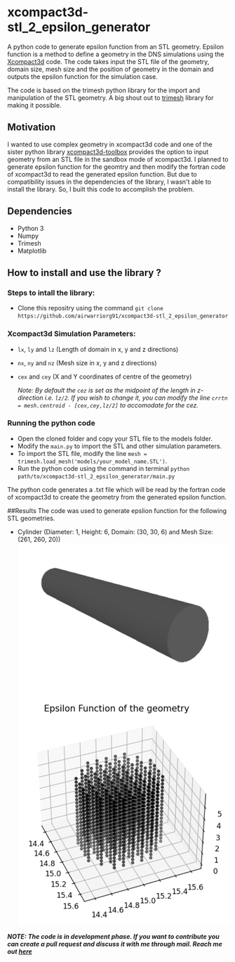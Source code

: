 # xcompact3d-stl_2_epsilon_generator
A python code to generate epsilon function from an STL geometry. Epsilon function is a method to define a geometry in the DNS simulations using the [Xcompact3d](https://github.com/xcompact3d/Incompact3d) code. The code takes input the STL file of the geometry, domain size, mesh size and the position of geometry in the domain and outputs the epsilon function for the simulation case. 

The code is based on the trimesh python library for the import and manipulation of the STL geometry. A big shout out to [trimesh](https://github.com/mikedh/trimesh) library for making it possible. 

## Motivation
I wanted to use complex geometry in xcompact3d code and one of the sister python library [xcompact3d-toolbox](https://github.com/fschuch/xcompact3d_toolbox/) provides the option to input geometry from an STL file in the sandbox mode of xcompact3d. I planned to generate epsilon function for the geomtry and then modify the fortran code of xcompact3d to read the generated epsilon function. But due to compatibility issues in the dependencies of the library, I wasn't able to install the library. So, I built this code to accomplish the problem.

## Dependencies
+ Python 3
+ Numpy
+ Trimesh
+ Matplotlib

## How to install and use the library ?
### Steps to intall the library:
+ Clone this repositry using the command `git clone https://github.com/airwarriorg91/xcompact3d-stl_2_epsilon_generator`

### Xcompact3d Simulation Parameters:
+ `lx`, `ly` and `lz` (Length of domain in x, y and z directions)
+ `nx`, `ny` and `nz` (Mesh size in x, y and z directions)
+ `cex` and `cey` (X and Y coordinates of centre of the geometry)

  _Note: By default the `cez` is set as the midpoint of the length in z-direction i.e. `lz/2`. If you wish to change it, you can modify the line 
  `crrtn = mesh.centroid - [cex,cey,lz/2]` to accomodate for the cez._

### Running the python code
+ Open the cloned folder and copy your STL file to the models folder.
+ Modify the `main.py` to import the STL and other simulation parameters.
+ To import the STL file, modify the line `mesh = trimesh.load_mesh('models/your_model_name.STL')`.
+ Run the python code using the command in terminal `python path/to/xcompact3d-stl_2_epsilon_generator/main.py`

The python code generates a .txt file which will be read by the fortran code of xcompact3d to create the geometry from the generated epsilon function.


##Results
The code was used to generate epslion function for the following STL geometries.

* Cylinder (Diameter: 1, Height: 6, Domain: (30, 30, 6) and Mesh Size: (261, 260, 20))
  ![Cylinder STL Geometry visualized using the code](/images/cylinder_3d.png)
  ![Epsilon function generated for the geomtery](/images/cylinder_epsilon.png)

***NOTE: The code is in development phase. If you want to contribute you can create a pull request and discuss it with me through mail. Reach me out [here](mailto:gauravxpgupta@gmail.com)***
